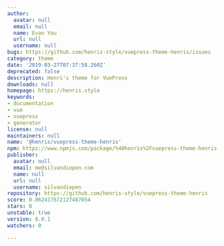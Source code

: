 ```yaml
---
author:
  avatar: null
  email: null
  name: Evan You
  url: null
  username: null
bugs: https://github.com/henris-style/vuepress-theme-henris/issues
category: theme
date: '2019-03-27T07:37:58.260Z'
deprecated: false
description: Henri's theme for VuePress
downloads: null
homepage: https://henris.style
keywords:
- documentation
- vue
- vuepress
- generator
license: null
maintainers: null
name: '@henris/vuepress-theme-henris'
npm: https://www.npmjs.com/package/%40henris%2Fvuepress-theme-henris
publisher:
  avatar: null
  email: me@silvandiepen.com
  name: null
  url: null
  username: silvandiepen
repository: https://github.com/henris-style/vuepress-theme-henris
score: 0.062417672127487854
stars: 0
unstable: true
version: 0.0.1
watchers: 0

---
```


